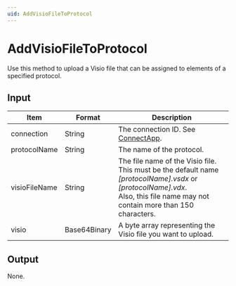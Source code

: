 ```yaml
---
uid: AddVisioFileToProtocol
---
```


# AddVisioFileToProtocol

Use this method to upload a Visio file that can be assigned to elements of a specified protocol.

## Input

| Item          | Format       | Description                                                                                  |
|---------------|--------------|----------------------------------------------------------------------------------------------|
| connection    | String       | The connection ID. See [ConnectApp](xref:ConnectApp).                                        |
| protocolName  | String       | The name of the protocol.                                                                    |
| visioFileName | String       | The file name of the Visio file.<br>This must be the default name *\[protocolName\].vsdx* or *\[protocolName\].vdx*.<br>Also, this file name may not contain more than 150 characters. |
| visio         | Base64Binary | A byte array representing the Visio file you want to upload.                                 |

## Output

None.
